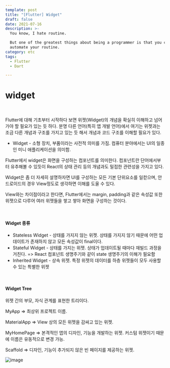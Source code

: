 ```yaml
---
template: post
title: "[Flutter] Widget"
draft: false
date: 2021-07-16
description: >-
  You know, I hate routine.

  But one of the greatest things about being a programmer is that you can
  automate your routine.
category: etc
tags:
  - Flutter
  - Dart

---
```




# widget

<br/>

Flutter에 대해 기초부터 시작하다 보면 위젯(Widget)의 개념을 확실히 이해하고 넘어가야 할 필요가 있는 듯 하다. 분명 다른 언어(특히 앱 개발 언어)에서 여기는 위젯과는 조금 다른 개념과 구조를 가지고 있는 듯 해서 개념과 코드 구조를 이해할 필요가 있다.

- Widget - 소형 장치, 부품이라는 사전적 의미를 가짐. 컴퓨터 분야에서는 UI의 일종인 미니 애플리케이션을 의미함.

Flutter에서 widget은 화면을 구성하는 컴포넌트를 의미한다. 컴포넌트란 단어에서부터 유추해볼 수 있듯이 React의 상태 관리 등의 개념과도 밀접한 관련성을 가지고 있다.

Widget은 좀 더 자세히 설명하자면 UI를 구성하는 모든 기본 단위요소를 일컫으며, 안드로이드의 경우 View정도로 생각하면 이해를 도울 수 있다.

View와는 차이점이라고 한다면, Flutter에서는 margin, padding과 같은 속성값 또한 위젯으로 다루어 여러 위젯들을 쌓고 쌓아 화면을 구성하는 것이다.

<br/>

#### **Widget 종류**

- Stateless Widget - 상태를 가지지 않는 위젯. 상태를 가지지 않기 때문에 어떤 업데이트가 존재하지 않고 모든 속성값이 final이다.
- Stateful Widget - 상태를 가지는 위젯. 상태가 업데이트될 때마다 재빌드 과정을 거친다. => React 컴포넌트 생명주기와 같이 state 생명주기의 이해가 필요함
- Inherited Widget - 상속 위젯. 특정 위젯의 데이터를 하층 위젯들이 모두 사용할 수 있는 특별한 위젯

<br/>

#### **Widget Tree**

위젯 간의 부모, 자식 관계를 표현한 트리이다.

MyApp => 최상위 프로젝트 이름.

MaterialApp => View 상의 모든 위젯을 감싸고 있는 위젯.

MyHomePage => 본격적인 앱의 디자인, 기능을 개발하는 위젯. 커스텀 위젯이기 때문에 이름은 유동적으로 변경 가능.

Scaffold => 디자인, 기능이 추가되지 않은 빈 페이지를 제공하는 위젯.

![image](https://user-images.githubusercontent.com/57346455/125572066-429f00e6-342d-4c19-82f3-400ac87a243a.png)

<br/>

<br/>

<br/>
